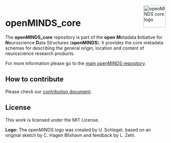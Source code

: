 <a href="https://github.com/HumanBrainProject/openMINDS_core/blob/v3/img/openMINDS_core_logo.png">
    <img src="https://github.com/HumanBrainProject/openMINDS_core/blob/v3/img/light_openMINDS-core-logo.png" alt="openMINDS core logo" title="openMINDS core" align="right" height="70" />
</a>

# openMINDS_core

The **openMINDS_core** repository is part of the **open** **M**etadata **I**nitiative for **N**euroscience **D**ata Structures (**openMINDS**). It provides the core metadata schemas for describing the general origin, location and content of neuroscience research products.

For more information please go to the [main openMINDS repository](https://github.com/HumanBrainProject/openMINDS).

## How to contribute
Please check our [contribution document](https://github.com/HumanBrainProject/openMINDS/blob/main/CONTRIBUTING.md).

## License
This work is licensed under the MIT License.

**Logo:** The openMINDS logo was created by U. Schlegel, based on an original sketch by C. Hagen Blixhavn and feedback by L. Zehl.
